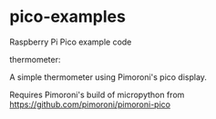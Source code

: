 # pico-examples
Raspberry Pi Pico example code

thermometer:

A simple thermometer using Pimoroni's pico display.

Requires Pimoroni's build of micropython from https://github.com/pimoroni/pimoroni-pico
